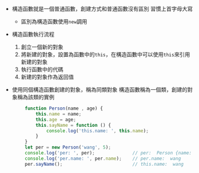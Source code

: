 - 構造函數就是一個普通函數，創建方式和普通函數沒有區別
	習慣上首字母大寫
	- 區別為構造函數使用`new`調用
- 構造函數執行流程
	1. 創立一個新的對象
	2. 將新建的對象，設置為函數中的`this`，在構造函數中可以使用`this`來引用新建的對象
	3. 執行函數中的代碼
	4. 新建的對象作為返回值

- 使用同個構造函數創建的對象，稱為同類對象
	構造函數稱為一個類，創建的對象稱為該類的實例

```js
        function Person(name , age) {
            this.name = name;
            this.age = age;
            this.sayName = function () {
                console.log('this.name: ', this.name);
            }
        }
        let per = new Person('wang', 5);
        console.log('per: ', per);              // per:  Person {name: "wang"}
        console.log('per.name: ', per.name);    // per.name:  wang
        per.sayName();                          // this.name:  wang        
```
